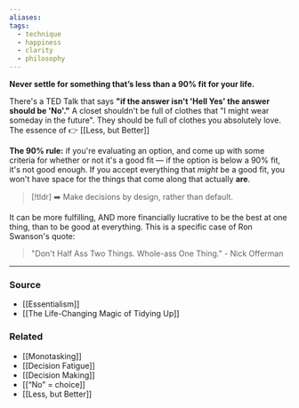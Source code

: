 ```yaml
---
aliases: 
tags:
  - technique
  - happiness
  - clarity
  - philosophy
---
```

**Never settle for something that’s less than a 90% fit for your life.**

There's a TED Talk that says **"if the answer isn't 'Hell Yes' the answer should be 'No'."** A closet shouldn't be full of clothes that "I might wear someday in the future". They should be full of clothes you absolutely love. The essence of 👉 [[Less, but Better]]

**The 90% rule:** if you're evaluating an option, and come up with some criteria for whether or not it's a good fit — if the option is below a 90% fit, it's not good enough. If you accept everything that *might* be a good fit, you won't have space for the things that come along that actually **are**.

> [!tldr] ➡️ Make decisions by design, rather than default.

It can be more fulfilling, AND more financially lucrative to be the best at one thing, than to be good at everything. This is a specific case of Ron Swanson's quote:

> "Don't Half Ass Two Things. Whole-ass One Thing." - Nick Offerman

---

### Source
- [[Essentialism]]
- [[The Life-Changing Magic of Tidying Up]]

### Related
- [[Monotasking]]
- [[Decision Fatigue]]
- [[Decision Making]]
- [[“No” = choice]]
- [[Less, but Better]]